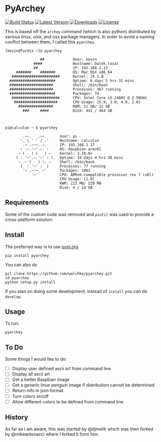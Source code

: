 # PyArchey

[![Build Status](https://travis-ci.org/walchko/pyarchey.svg)](https://travis-ci.org/walchko/pyarchey)
[![Latest Version](https://pypip.in/version/pyarchey/badge.svg)](https://pypi.python.org/pypi/pyarchey/)
[![Downloads](https://pypip.in/download/pyarchey/badge.svg)](https://pypi.python.org/pypi/pyarchey/)
[![License](https://pypip.in/license/pyarchey/badge.svg)](https://pypi.python.org/pypi/pyarchey/)

This is based off the `archey` command (which is also python) distributed by various linux, unix, and osx package managers. In order to avoid a naming conflict between them, I called this `pyarchey`.


    [kevin@Tardis ~]$ pyarchey

                    ##             User: kevin
                 ####              Hostname: Dalek.local
                 ##                IP: 192.168.1.13
         #######    #######        OS: Mac OSX x86_64
       ######################      Kernel: 14.1.0
      #####################        Uptime: 6 days 5 hrs 32 mins
      ####################         Shell: /bin/bash
      ####################         Processes: 367 running
      #####################        Packages: 74
       ######################      CPU: Intel Core i5-2400S @ 2.50GHz
        ####################       CPU Usage: [5.9, 3.0, 4.0, 2.0]
          ################         RAM: 11 GB/ 12 GB
            ###     ####           Disk: 441 / 464 GB



    pi@calculon ~ $ pyarchey

            .~~.   .~~.      User: pi
           '. \ ' ' / .'     Hostname: calculon
            .~ .~~~..~.      IP: 192.168.1.17
           : .~.'~'.~. :     OS: Raspbian armv6l
          ~ (   ) (   ) ~    Kernel: 3.18.8+
         ( : '~'.~.'~' : )   Uptime: 34 days 4 hrs 38 mins
          ~ .~ (   ) ~. ~    Shell: /bin/bash
           (  : '~' :  )     Processes: 77 running
            '~ .~~~. ~'      Packages: 1061
                '~'          CPU: ARMv6-compatible processor rev 7 (v6l)
                             CPU Usage: [2.0]
                             RAM: 213 MB/ 229 MB
                             Disk: 4 / 14 GB


## Requirements

Some of the custom code was removed and `psutil` was used to provide a cross-platform solution.

## Install

The preferred way is to use [pypi.org](https://pypi.python.org/pypi)

    pip install pyarchey

You can also do

    git clone https://github.com/walchko/pyarchey.git
    cd pyarchey
    python setup.py install

If you plan on doing some development, instead of `install` you can do `develop`.

## Usage

To run:

	pyarchey

## To Do

Some things I would like to do:

- [ ] Display user defined ascii art from command line
- [ ] Display all ascii art
- [ ] Get a better Raspbian image
- [ ] Get a generic linux penguin image if distribution cannot be determined
- [ ] Return info in json format
- [ ] Turn colors on/off
- [ ] Allow different colors to be defined from command line

## History

As far as I am aware, this was started by @djmelik which was then forked by @mikeantonacci where I forked it form him.
